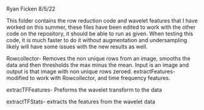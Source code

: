
Ryan Ficken
8/5/22

This folder contains the row reduction code and wavelet features that I have worked on this summer, these files have been edited to
work with the other code on the repository, it should be able to run as given. When testing this code, it is much faster to do it without
augmentation and undersampling likely will have some issues with the new results as well.

Rowcollector- Removes the non unique rows from an image, smooths the data and then thresholds the max minus the mean. Input is an image
and output is that image with non unique rows zeroed.
extractFeatures- modified to work with Rowcollector, and time frequency features.

extracTFFeatures- Preforms the wavelet transform to the data

extractTFStats- extracts the features from the wavelet data